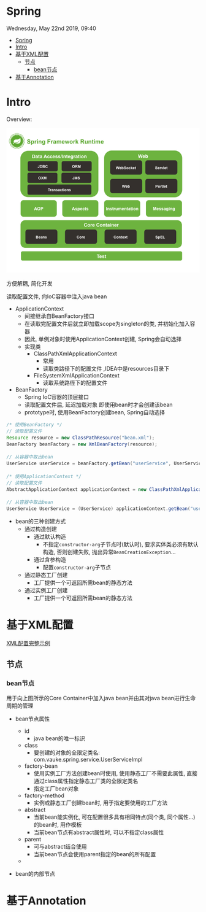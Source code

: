 # Spring
Wednesday, May 22nd 2019, 09:40

<!-- @import "[TOC]" {cmd="toc" depthFrom=1 depthTo=6 orderedList=false} -->
<!-- code_chunk_output -->

* [Spring](#spring)
* [Intro](#intro)
* [基于XML配置](#基于xml配置)
	* [节点](#节点)
		* [bean节点](#bean节点)
* [基于Annotation](#基于annotation)

<!-- /code_chunk_output -->

# Intro

Overview:

![spring-framework-runtime](./assets/spring-overview.png)

方便解耦, 简化开发

读取配置文件, 向IoC容器中注入java bean

- ApplicationContext
    - 间接继承自BeanFactory接口
    - 在读取完配置文件后就立即加载scope为singleton的类, 并初始化加入容器
    - 因此, 单例对象时使用ApplicationContext创建, Spring会自动选择
    - 实现类
        - ClassPathXmlApplicationContext
            - 常用
            - 读取类路径下的配置文件 ,IDEA中是resources目录下
        - FileSystemXmlApplicationContext
            - 读取系统路径下的配置文件
- BeanFactory
    - Spring IoC容器的顶层接口
    - 读取配置文件后, 延迟加载对象 即使用bean时才会创建该bean
    - prototype时, 使用BeanFactory创建bean, Spring自动选择

```java
/* 使用BeanFactory */
// 读取配置文件
Resource resource = new ClassPathResource("bean.xml");
BeanFactory beanFactory = new XmlBeanFactory(resource);

// 从容器中取出bean
UserService userService = beanFactory.getBean("userService", UserService.class);

/* 使用ApplicationContext */
// 读取配置文件
AbstractApplicationContext applicationContext = new ClassPathXmlApplicationContext("bean.xml");

// 从容器中取出bean
UserService UserService = (UserService) applicationContext.getBean("userService");
```

- bean的三种创建方式
    - 通过构造创建
        - 通过默认构造
            - 不指定`constructor-arg`子节点时(默认时), 要求实体类必须有默认构造, 否则创建失败, 抛出异常`BeanCreationException`...
        - 通过含参构造
            - 配置`constructor-arg`子节点
    - 通过静态工厂创建
        - 工厂提供一个可返回所需bean的静态方法
    - 通过实例工厂创建
        - 工厂提供一个可返回所需bean的静态方法

# 基于XML配置

[XML配置完整示例](./assets/bean.xml)

## 节点

### bean节点

用于向上图所示的Core Container中加入java bean并由其对java bean进行生命周期的管理

- bean节点属性
    - id
        - java bean的唯一标识
    - class
        - 要创建的对象的全限定类名: com.vauke.spring.service.UserServiceImpl
    - factory-bean
        - 使用实例工厂方法创建bean时使用, 使用静态工厂不需要此属性, 直接通过class属性指定静态工厂类的全限定类名
        - 指定工厂bean对象
    - factory-method
        - 实例或静态工厂创建bean时, 用于指定要使用的工厂方法
    - abstract
        - 当前bean能实例化, 可在配置很多具有相同特点(同个类, 同个属性...)的bean时, 用作模板
        - 当前bean节点有abstract属性时, 可以不指定class属性
    - parent
        - 可与abstract结合使用
        - 当前bean节点会使用parent指定的bean的所有配置
    -

- bean的内部节点

# 基于Annotation
